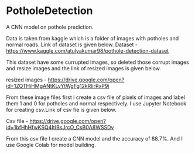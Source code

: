 # PotholeDetection
A CNN model on pothole prediction.

Data is taken from kaggle which is a folder of images with potholes and normal roads. Link of dataset is given below. Dataset - https://www.kaggle.com/atulyakumar98/pothole-detection-dataset

This dataset have some currupted images, so deleted those corrupt images and resize images and the link of resized images is given below.

resized images - https://drive.google.com/open?id=1ZQTHiHMgANtKLyYtWgFg12kRlirRxP9i

From these image files first I create a csv file of pixels of images and label them 1 and 0 for potholes and normal respectively. I use  Jupyter Notebook for creating csv.Link of csv fie is given below.

Csv file - https://drive.google.com/open?id=1bfHhHfwKSQ4ItIBsJrcO_CsB0A8WSSDv

From this csv file I create a CNN model and the accuracy of 88.7%. And I use Google Colab for model building.
